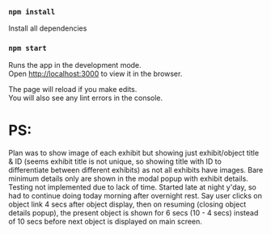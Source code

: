 ### `npm install`
Install all dependencies
### `npm start`

Runs the app in the development mode.\
Open [http://localhost:3000](http://localhost:3000) to view it in the browser.

The page will reload if you make edits.\
You will also see any lint errors in the console.

# PS:
Plan was to show image of each exhibit but showing just exhibit/object title & ID (seems exhibit title is not unique, so showing title with ID to differentiate between different exhibits) as not all exhibits have images. Bare minimum details only are shown in the modal popup with exhibit details. Testing not implemented due to lack of time. Started late at night y'day, so had to continue doing today morning after overnight rest. Say user clicks on object link 4 secs after object display, then on resuming (closing object details popup), the present object is shown for 6 secs (10 - 4 secs) instead of 10 secs before next object is displayed on main screen.  